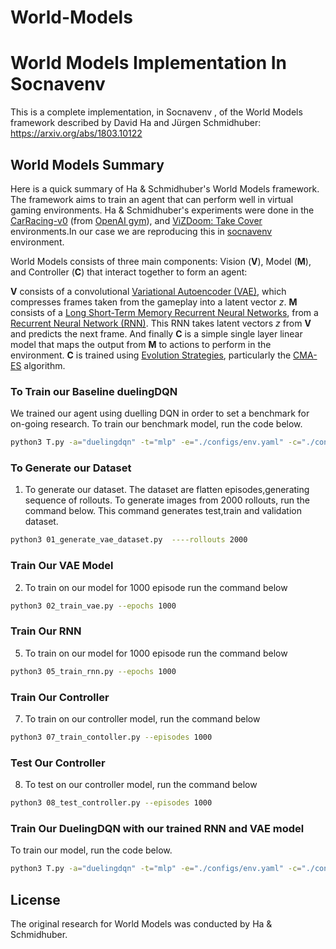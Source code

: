 # World-Models
# World Models Implementation In Socnavenv
This is a complete implementation, in Socnavenv , of the World Models framework described by David Ha and Jürgen Schmidhuber: https://arxiv.org/abs/1803.10122


## World Models Summary

Here is a quick summary of Ha & Schmidhuber's World Models framework. The framework aims to train an agent that can perform well in virtual gaming environments. Ha & Schmidhuber's experiments were done in the [CarRacing-v0](https://gym.openai.com/envs/CarRacing-v0/) (from [OpenAI gym](https://gym.openai.com/)), and [ViZDoom: Take Cover](https://github.com/mwydmuch/ViZDoom/tree/master/scenarios#take-cover) environments.In our case we are reproducing this in [socnavenv](https://github.com/robocomp/gsoc22-socnavenv) environment.


World Models consists of three main components: Vision (**V**), Model (**M**), and Controller (**C**) that interact together to form an agent:
 
**V** consists of a convolutional [Variational Autoencoder (VAE)](https://arxiv.org/abs/1606.05908), which compresses frames taken from the gameplay into a latent vector *z*. **M** consists of a [Long Short-Term Memory Recurrent Neural Networks](https://arxiv.org/pdf/1909.09586.pdf), from a [Recurrent Neural Network (RNN)](https://en.wikipedia.org/wiki/Recurrent_neural_network). This RNN takes latent vectors *z* from **V** and predicts the next frame. And finally **C** is a simple single layer linear model that maps the output from **M** to actions to perform in the environment. **C** is trained using [Evolution Strategies](https://blog.openai.com/evolution-strategies/), particularly the [CMA-ES](https://arxiv.org/abs/1604.00772) algorithm.


### To Train our Baseline duelingDQN 
We trained our agent using duelling DQN in order to set a benchmark for on-going research. To train our benchmark model, run the code below.

```sh
python3 T.py -a="duelingdqn" -t="mlp" -e="./configs/env.yaml" -c="./configs/duelingDQN.yaml" --kwargs run_name=dueling_mlp
```

### To Generate our Dataset 
1) To generate our dataset. The dataset are flatten episodes,generating sequence of rollouts. To generate images from 2000 rollouts, run the command below. This command generates test,train and validation dataset.

```sh
python3 01_generate_vae_dataset.py  ----rollouts 2000 
```
### Train Our VAE Model
2) To train on our model for 1000 episode run the command below
```sh
python3 02_train_vae.py --epochs 1000 
```

### Train Our RNN
5) To train on our model for 1000 episode run the command below 

```sh
python3 05_train_rnn.py --epochs 1000
```

### Train Our Controller 
7) To train on our controller model, run the command below 

```sh
python3 07_train_contoller.py --episodes 1000
```

### Test Our Controller 
8) To test on our controller model, run the command below 

```sh
python3 08_test_controller.py --episodes 1000
```


### Train Our DuelingDQN with our trained RNN and VAE model
 To train our model, run the code below.

```sh
python3 T.py -a="duelingdqn" -t="mlp" -e="./configs/env.yaml" -c="./configs/DQN_RNN_VAE.yaml" --kwargs run_name=dueling_mlp
```


## License

The original research for World Models was conducted by Ha & Schmidhuber.
